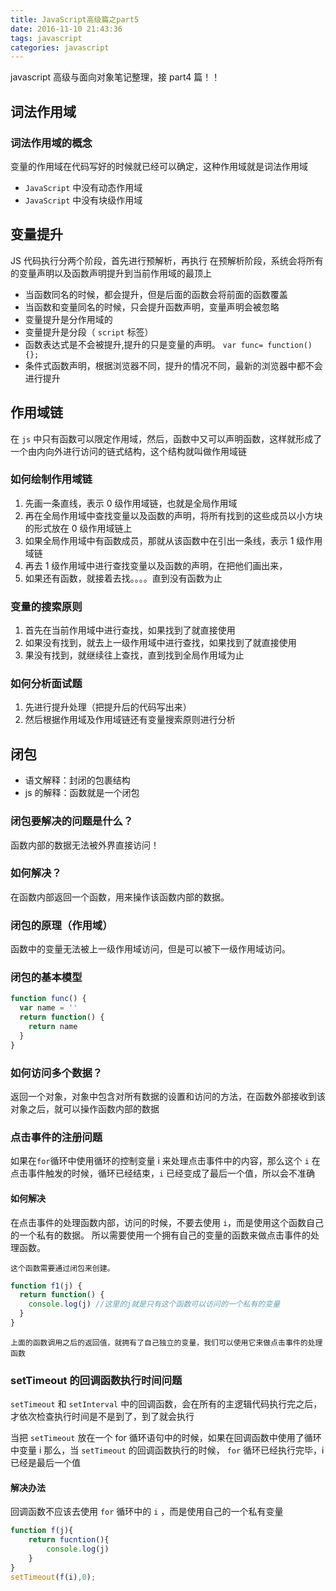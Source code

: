 ```yaml
---
title: JavaScript高级篇之part5
date: 2016-11-10 21:43:36
tags: javascript
categories: javascript
---
```


javascript 高级与面向对象笔记整理，接 part4 篇！！

<!-- more -->

## 词法作用域

### 词法作用域的概念

变量的作用域在代码写好的时候就已经可以确定，这种作用域就是词法作用域

- `JavaScript` 中没有动态作用域
- `JavaScript` 中没有块级作用域

## 变量提升

JS 代码执行分两个阶段，首先进行预解析，再执行
在预解析阶段，系统会将所有的变量声明以及函数声明提升到当前作用域的最顶上

- 当函数同名的时候，都会提升，但是后面的函数会将前面的函数覆盖
- 当函数和变量同名的时候，只会提升函数声明，变量声明会被忽略
- 变量提升是分作用域的
- 变量提升是分段（ `script` 标签）
- 函数表达式是不会被提升,提升的只是变量的声明。 `var func= function(){};`
- 条件式函数声明，根据浏览器不同，提升的情况不同，最新的浏览器中都不会进行提升

## 作用域链

在 `js` 中只有函数可以限定作用域，然后，函数中又可以声明函数，这样就形成了一个由内向外进行访问的链式结构，这个结构就叫做作用域链

### 如何绘制作用域链

1. 先画一条直线，表示 0 级作用域链，也就是全局作用域
2. 再在全局作用域中查找变量以及函数的声明，将所有找到的这些成员以小方块的形式放在 0 级作用域链上
3. 如果全局作用域中有函数成员，那就从该函数中在引出一条线，表示 1 级作用域链
4. 再去 1 级作用域中进行查找变量以及函数的声明，在把他们画出来，
5. 如果还有函数，就接着去找。。。。直到没有函数为止

### 变量的搜索原则

1. 首先在当前作用域中进行查找，如果找到了就直接使用
2. 如果没有找到，就去上一级作用域中进行查找，如果找到了就直接使用
3. 果没有找到，就继续往上查找，直到找到全局作用域为止

### 如何分析面试题

1. 先进行提升处理（把提升后的代码写出来）
2. 然后根据作用域及作用域链还有变量搜索原则进行分析

## 闭包

- 语文解释：封闭的包裹结构
- js 的解释：函数就是一个闭包

### 闭包要解决的问题是什么？

函数内部的数据无法被外界直接访问！

### 如何解决？

在函数内部返回一个函数，用来操作该函数内部的数据。

### 闭包的原理（作用域）

函数中的变量无法被上一级作用域访问，但是可以被下一级作用域访问。

### 闭包的基本模型

```js
function func() {
  var name = ''
  return function() {
    return name
  }
}
```

### 如何访问多个数据？

返回一个对象，对象中包含对所有数据的设置和访问的方法，在函数外部接收到该对象之后，就可以操作函数内部的数据

### 点击事件的注册问题

如果在`for`循环中使用循环的控制变量 i 来处理点击事件中的内容，那么这个 `i` 在点击事件触发的时候，循环已经结束，`i` 已经变成了最后一个值，所以会不准确

#### 如何解决

在点击事件的处理函数内部，访问的时候，不要去使用 `i`，而是使用这个函数自己的一个私有的数据。
所以需要使用一个拥有自己的变量的函数来做点击事件的处理函数。

    这个函数需要通过闭包来创建。

```js
function f1(j) {
  return function() {
    console.log(j) //这里的j就是只有这个函数可以访问的一个私有的变量
  }
}
```

    上面的函数调用之后的返回值，就拥有了自己独立的变量，我们可以使用它来做点击事件的处理函数

### setTimeout 的回调函数执行时间问题

`setTimeout` 和 `setInterval` 中的回调函数，会在所有的主逻辑代码执行完之后，才依次检查执行时间是不是到了，到了就会执行

当把 `setTimeout` 放在一个 for 循环语句中的时候，如果在回调函数中使用了循环中变量 i
那么，当 `setTimeout` 的回调函数执行的时候， `for` 循环已经执行完毕，i 已经是最后一个值

#### 解决办法

回调函数不应该去使用 `for` 循环中的 `i` ，而是使用自己的一个私有变量

```js
function f(j){
    return fucntion(){
        console.log(j)
    }
}
setTimeout(f(i),0);
```
